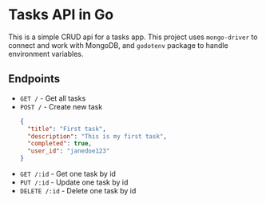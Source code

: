 # Tasks API in Go

This is a simple CRUD api for a tasks app. This project uses `mongo-driver` to connect and work with MongoDB, and `godotenv` package to handle environment variables.

## Endpoints

- `GET /` - Get all tasks
- `POST /` - Create new task
  ```json
  {
    "title": "First task",
    "description": "This is my first task",
    "completed": true,
    "user_id": "janedoe123"
  }
  ```
- `GET /:id` - Get one task by id
- `PUT /:id` - Update one task by id
- `DELETE /:id` - Delete one task by id
